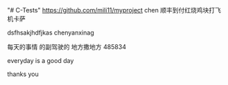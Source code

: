 "# C-Tests" 
https://github.com/mili11/myproject
chen
顺丰到付红烧鸡块打飞机卡萨


dsfhsakjhdfjkas 
chenyanxinag

每天的事情
的副驾驶的
地方撒地方
485834

everyday is a good day

thanks you
